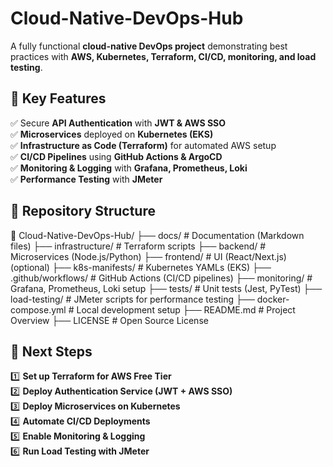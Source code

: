 # Cloud-Native-DevOps-Hub

A fully functional **cloud-native DevOps project** demonstrating best practices with **AWS, Kubernetes, Terraform, CI/CD, monitoring, and load testing**.

## 📌 Key Features
✅ Secure **API Authentication** with **JWT & AWS SSO**  
✅ **Microservices** deployed on **Kubernetes (EKS)**  
✅ **Infrastructure as Code (Terraform)** for automated AWS setup  
✅ **CI/CD Pipelines** using **GitHub Actions & ArgoCD**  
✅ **Monitoring & Logging** with **Grafana, Prometheus, Loki**  
✅ **Performance Testing** with **JMeter**  

## 📂 Repository Structure

📂 Cloud-Native-DevOps-Hub/
├── docs/                         # Documentation (Markdown files)
├── infrastructure/                # Terraform scripts
├── backend/                       # Microservices (Node.js/Python)
├── frontend/                      # UI (React/Next.js) (optional)
├── k8s-manifests/                 # Kubernetes YAMLs (EKS)
├── .github/workflows/             # GitHub Actions (CI/CD pipelines)
├── monitoring/                    # Grafana, Prometheus, Loki setup
├── tests/                         # Unit tests (Jest, PyTest)
├── load-testing/                   # JMeter scripts for performance testing
├── docker-compose.yml              # Local development setup
├── README.md                       # Project Overview
├── LICENSE                         # Open Source License


## 🔹 Next Steps
1️⃣ **Set up Terraform for AWS Free Tier**  
2️⃣ **Deploy Authentication Service (JWT + AWS SSO)**  
3️⃣ **Deploy Microservices on Kubernetes**  
4️⃣ **Automate CI/CD Deployments**  
5️⃣ **Enable Monitoring & Logging**  
6️⃣ **Run Load Testing with JMeter** 
